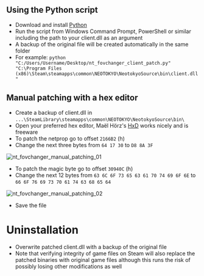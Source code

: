## Using the Python script

* Download and install [Python](https://www.python.org/downloads/)
* Run the script from Windows Command Prompt, PowerShell or similar including the path to your client.dll as an argument
* A backup of the original file will be created automatically in the same folder
* For example: `python "C:/Users/Username/Desktop/nt_fovchanger_client_patch.py" "C:\Program Files (x86)\Steam\steamapps\common\NEOTOKYO\NeotokyoSource\bin\client.dll"`

## Manual patching with a hex editor
* Create a backup of client.dll in `...\SteamLibrary\steamapps\common\NEOTOKYO\NeotokyoSource\bin\`
* Open your preferred hex editor, Maël Hörz's [HxD](https://mh-nexus.de/en/hxd/) works nicely and is freeware
* To patch the netprop go to offset `2166B2` (h)
* Change the next three bytes from `64 17 30` to `D8 8A 3F`

![nt_fovchanger_manual_patching_01](https://github.com/Lilihierax/sourcemod-nt-fovchanger/assets/140167708/13a4c763-3dff-498b-b026-d260d1ab4db8)

* To patch the magic byte go to offset `30940C` (h)
* Change the next 12 bytes from `63 6C 6F 73 65 63 61 70 74 69 6F 6E` to `66 6F 76 69 73 70 61 74 63 68 65 64`

![nt_fovchanger_manual_patching_02](https://github.com/Lilihierax/sourcemod-nt-fovchanger/assets/140167708/3fc8242a-533f-44b6-90d8-5af39a91118a)

* Save the file

# Uninstallation
* Overwrite patched client.dll with a backup of the original file
* Note that verifying integrity of game files on Steam will also replace the patched binaries with original game files although this runs the risk of possibly losing other modifications as well
